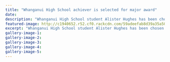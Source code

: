 ```yaml
---
title: "Whanganui High School achiever is selected for major award"
date: 
description: "Whanganui High School student Alister Hughes has been chosen for a prestigious scholarship..."
featured-image: http://c1940652.r52.cf0.rackcdn.com/59adeefab8d39a35a5000602/Alister-Hughes-NZSS-debating-team.jpg
excerpt: "Whanganui High School student Alister Hughes has been chosen for a prestigious scholarship."
gallery-image-1: 
gallery-image-2: 
gallery-image-3: 
gallery-image-4: 
gallery-image-5: 
---
```

